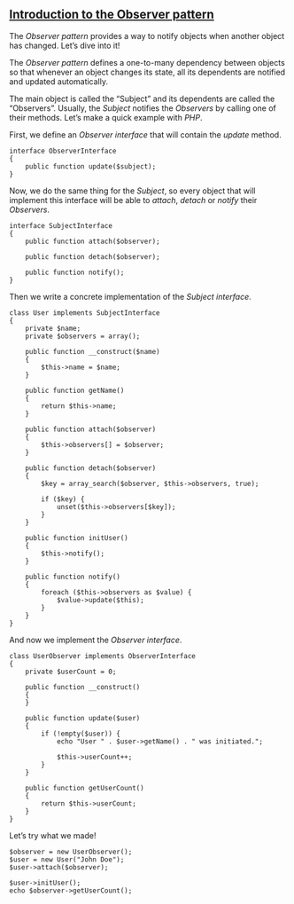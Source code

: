 ## [Introduction to the Observer pattern](https://mlbors.tumblr.com/post/159600546460/introduction-to-the-observer-pattern)

The _Observer pattern_ provides a way to notify objects when another object has changed. Let’s dive into it!

The _Observer pattern_ defines a one-to-many dependency between objects so that whenever an object changes its state, all its dependents are notified and updated automatically.

The main object is called the “Subject” and its dependents are called the “Observers”. Usually, the _Subject_ notifies the _Observers_ by calling one of their methods. Let’s make a quick example with _PHP_.

First, we define an _Observer interface_ that will contain the _update_ method.
    
    
    interface ObserverInterface
    {
        public function update($subject);
    }

Now, we do the same thing for the _Subject_, so every object that will implement this interface will be able to _attach_, _detach_ or _notify_ their _Observers_.
    
    
    interface SubjectInterface
    {
        public function attach($observer);
    
        public function detach($observer);
    
        public function notify();
    }

Then we write a concrete implementation of the _Subject interface_.
    
    
    class User implements SubjectInterface
    {
        private $name;
        private $observers = array();
    
        public function __construct($name)
        {
            $this->name = $name;
        }
    
        public function getName()
        {
            return $this->name;
        }
    
        public function attach($observer)
        {
            $this->observers[] = $observer;
        }
    
        public function detach($observer)
        {
            $key = array_search($observer, $this->observers, true);
    
            if ($key) {
                unset($this->observers[$key]);
            }
        }
    
        public function initUser()
        {
            $this->notify();
        }
    
        public function notify()
        {
            foreach ($this->observers as $value) {
                $value->update($this);
            }
        }
    }

And now we implement the _Observer interface_.
    
    
    class UserObserver implements ObserverInterface
    {
        private $userCount = 0;
    
        public function __construct()
        {
        }
        
        public function update($user)
        {
            if (!empty($user)) {
                echo "User " . $user->getName() . " was initiated.";
    
                $this->userCount++;
            }
        }
    
        public function getUserCount()
        {
            return $this->userCount;
        }
    }

Let’s try what we made!
    
    
    $observer = new UserObserver();
    $user = new User("John Doe");
    $user->attach($observer);
    
    $user->initUser();
    echo $observer->getUserCount();
